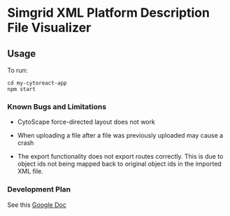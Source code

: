 # Simgrid XML Platform Description File Visualizer

## Usage

To run:
```
cd my-cytoreact-app 
npm start
```

### Known Bugs and Limitations

  - CytoScape force-directed layout does not work

  - When uploading a file after a file was previously uploaded may cause a crash

  - The export functionality does not export routes correctly. This is due to object ids not being mapped back to original object ids in the imported XML file. 



### Development Plan

See this [Google Doc](https://docs.google.com/document/d/1wGvY043QRXgTo_p8bO6p-0bsksNVWmoa93KFP1CZoY4/edit) 
